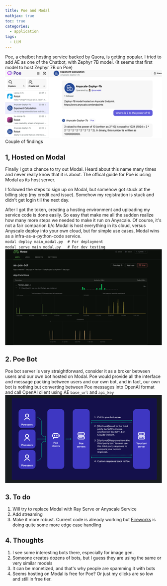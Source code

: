 ```yaml
---
title: Poe and Modal
mathjax: true
toc: true
categories:
  - application
tags:
  - LLM
---
```


Poe, a chatbot hosting service backed by Quora, is getting popular.
I tried to add AE as one of the Chatbot, with Zephyr 7B model. (It seems that first model to host Zephyr 7B on Poe)  
![Alt text](/assets/images/23-11-15-Poe-Modal_files/poebot.png)
Couple of findings
## 1, Hosted on Modal
Finally I got a chance to try out Modal. Heard about this name many times and never really know that it is about. The offical guide for Poe is using Modal as its host server. 

I followed the steps to sign up on Modal, but somehow got stuck at the billing step (my credit card issue). Somehow my registration is stuck and didn't get login till the next day.

After I got the token, creating a hosting environment and uploading my service code is done easily. So easy that make me all the sudden realize how many more steps we needed to make it run on Anyscale. Of course, it's not a fair comparion b/c Modal is host everything in its cloud, versus Anyscale deploy into your own cloud, but for simple use cases, Modal wins as a infra-as-a-python-code service.   
`modal deploy main_modal.py  # For deployment`  
`modal serve main_modal.py   # For dev testing`  
![Alt text](/assets/images/23-11-15-Poe-Modal_files/modal.png)
## 2. Poe Bot
Poe bot server is very straightforward, consider it as a broker between users and our own bot hosted on Modal. Poe would provide all the interface and message packing between users and our own bot, and in fact, our own bot is nothing but converting between Poe messages into OpenAI format and call OpenAI client using AE `base_url` and `api_key`
![Alt text](/assets/images/23-11-15-Poe-Modal_files/poe.png)

## 3. To do
1. Will try to replace Modal with Ray Serve or Anyscale Service
2. Add streaming
3. Make it more robust. Current code is already working but [Fireworks](https://github.com/fw-ai/fireworks_poe_bot) is doing quite some more edge case handling

## 4. Thoughts
1. I see some interesting bots there, especially for image gen.
2. Someone creates dozens of bots, but I guess they are using the same or very similar models
3. It can be monetized, and that's why people are spamming it with bots
4. Seems hosting on Modal is free for Poe? Or just my clicks are so low and still in free tier.  
